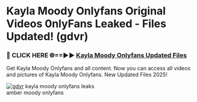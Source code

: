 # Kayla Moody Onlyfans Original Videos 0nlyFans Leaked - Files Updated! (gdvr)

<h3>🔴 CLICK HERE 🌐==►► <a href="https://tinyurl.com/x26r9saj" rel="nofollow">Kayla Moody Onlyfans Updated Files</a></h3>

Get Kayla Moody Onlyfans and all content. Now you can access all videos and pictures of Kayla Moody Onlyfans. New Updated Files 2025!

[![gdvr](https://i.imgur.com/LkgZPqh.gif)](https://tinyurl.com/x26r9saj)
kayla moody onlyfans leaks<br>
amber moody onlyfans